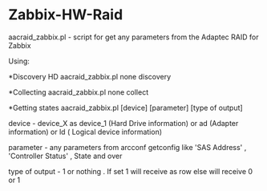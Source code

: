 # Zabbix-HW-Raid
aacraid_zabbix.pl - script for get any parameters from the Adaptec RAID  for Zabbix

Using:

*Discovery HD
aacraid_zabbix.pl none discovery

*Collecting
aacraid_zabbix.pl none collect

*Getting states
aacraid_zabbix.pl [device] [parameter] [type of output]

device - device_X   as device_1 (Hard Drive information) or ad (Adapter information) or ld ( Logical device information)

parameter - any parameters from arcconf getconfig  like 'SAS Address' , 'Controller Status' , State and over

type of output - 1 or nothing . If set  1 will receive as row else will receive 0 or 1

